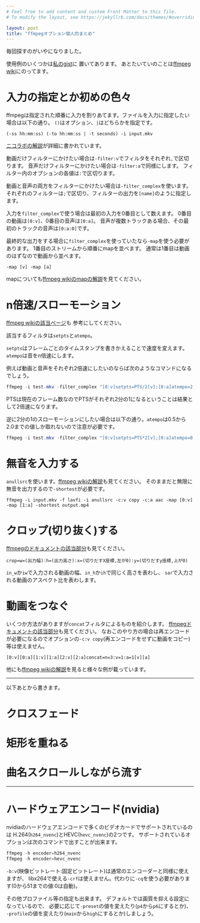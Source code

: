 ```yaml
---
# Feel free to add content and custom Front Matter to this file.
# To modify the layout, see https://jekyllrb.com/docs/themes/#overriding-theme-defaults

layout: post
title: "ffmpegオプション個人的まとめ"
---
```


毎回探すのがいやになりました。

使用例のいくつかは[私のgist](https://gist.github.com/Philmist)に
置いてあります。
あとたいていのことは[ffmpeg wiki](https://trac.ffmpeg.org/)にのってます。

# 入力の指定とか初めの色々

ffmpegは指定された順番に入力を割りあてます。ファイルを入力に指定したい場合は以下の通り。
`()`はオプション、`|`はどちらかを指定です。

```
(-ss hh:mm:ss) (-to hh:mm:ss | -t seconds) -i input.mkv
```

[ニコラボの解説](https://nico-lab.net/cutting_ffmpeg/)が詳細に書かれています。

動画だけフィルターにかけたい場合は`-filter:v`でフィルタをそれぞれ`,`で区切ります。
音声だけフィルターにかけたい場合は`-filter:a`で同様にします。
フィルター内のオプションの各値は`:`で区切ります。

動画と音声の両方をフィルターにかけたい場合は`-filter_complex`を使います。
それぞれのフィルターは`;`で区切り、フィルターの出力を`[name]`のように指定します。

入力を`filter_complex`で使う場合は最初の入力を0番目として数えます。
0番目の動画は`[0:v]`、0番目の音声は`[0:a]`。
音声が複数トラックある場合、その最初のトラックの音声は`[0:a:0]`です。

最終的な出力をする場合に`filter_complex`を使っていたなら`-map`を使う必要があります。
1番目のストリームから順番にmapを並べます。
通常は1番目は動画のはずなので動画から並べます。

```
-map [v] -map [a]
```

mapについても[ffmpeg wikiのmapの解説](https://trac.ffmpeg.org/wiki/Map)を見てください。

# n倍速/スローモーション

[ffmpeg wikiの該当ページ](https://trac.ffmpeg.org/wiki/How%20to%20speed%20up%20/%20slow%20down%20a%20video)も
参考にしてください。

該当するフィルタは`setpts`と`atempo`。

`setpts`はフレームごとのタイムスタンプを書きかえることで速度を変えます。
`atempo`は音をn倍速にします。

例えば動画と音声をそれぞれ2倍速にしたいのならば次のようなコマンドになるでしょう。

```ps1
ffmpeg -i test.mkv -filter_complex "[0:v]setpts=PTS/2[v];[0:a]atempo=2[a]" -map [v] -map [a] output.mkv
```

PTSは現在のフレーム数なのでPTSがそれぞれ2分の1になるということは結果として2倍速になります。

逆に2分の1のスローモーションにしたい場合は以下の通り。`atempo`は0.5から2.0までの値しか取れないので注意が必要です。

```ps1
ffmpeg -i test.mkv -filter_complex "[0:v]setpts=PTS*2[v];[0:a]atempo=0.5[a]" -map [v] -map [a] output.mkv
```

# 無音を入力する

`anullsrc`を使います。[ffmpeg wikiの解説](https://trac.ffmpeg.org/wiki/Null)も見てください。
そのままだと無限に無音を出力するので`-shortest`が必要です。

```
ffmpeg -i input.mkv -f lavfi -i anullsrc -c:v copy -c:a aac -map [0:v] -map [1:a] -shortest output.mp4
```

# クロップ(切り抜く)する

[ffmpegのドキュメントの該当部分](https://ffmpeg.org/ffmpeg-filters.html#crop)も見てください。

```
crop=w=(出力幅):h=(出力高さ):x=(切りだすX座標,左が0):y=(切りだすy座標,上が0)
```

`in_w`か`iw`で入力される動画の幅、`in_h`か`ih`で同じく高さを表わし、
`sar`で入力される動画のアスペクト比を表わします。

# 動画をつなぐ

いくつか方法がありますが`concat`フィルタによるものを紹介します。
[ffmpegドキュメントの該当部分](https://ffmpeg.org/ffmpeg-filters.html#concat)も見てください。
なおこのやり方の場合は再エンコードが必要になるのでオプションの`-c:v copy`(再エンコードをせずに動画をコピー)等は使えません。

```
[0:v][0:a][1:v][1:a][2:v][2:a]concat=n=3:v=1:a=1[v][a]
```

他にも[ffmpeg wikiの解説](https://trac.ffmpeg.org/wiki/Concatenate)を見ると様々な例が載っています。

---

以下あとから書きます。

# クロスフェード

# 矩形を重ねる

# 曲名スクロールしながら流す

---

# ハードウェアエンコード(nvidia)

nvidiaのハードウェアエンコードで多くのビデオカードでサポートされているのは
H.264(`h264_nvenc`)とHEVC(`hevc_nvenc`)の2つです。
サポートされているオプションは次のコマンドで出すことが出来ます。

```powershell
ffmpeg -h encoder=h264_nvenc
ffmpeg -h encoder=hevc_nvenc
```

`-b:v`(映像ビットレート:固定ビットレート)は通常のエンコーダーと同様に使えますが、
libx264で使える`-crf`は使えません。代わりに`-cq`を使う必要があります(0から51までの値:0は自動)。

その他プロファイル等の指定も出来ます。
デフォルトでは画質を抑える設定になっているので、
必要に応じて`-preset`の値を変えたり(`p4`から`p6`にするとか)、
`-profile`の値を変えたり(`main`から`high`にするとか)しましょう。

